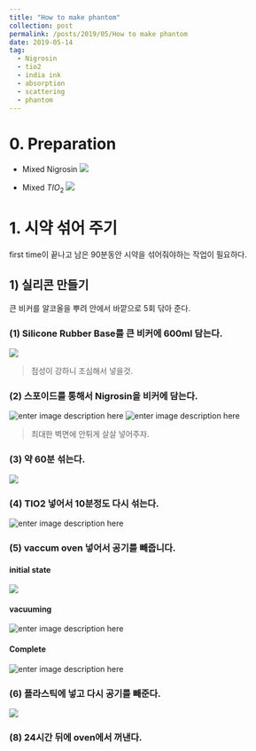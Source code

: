 ```yaml
---
title: "How to make phantom"
collection: post
permalink: /posts/2019/05/How to make phantom
date: 2019-05-14
tag:
  - Nigrosin
  - tio2
  - india ink
  - absorption
  - scattering
  - phantom
---
```

# 0. Preparation

- Mixed Nigrosin
![
](https://lh3.googleusercontent.com/0d19BpZ6Zv-UJ7m7qEP2-L45-fCI9RQsYjZh6ZtVG7UceshpEQAnz2LbCOb9uVsBYXfqcvqbmyhw "mixed_nigrosin")

- Mixed $TIO_2$
![
](https://lh3.googleusercontent.com/r-Fc6IGBcrp7lv5g5AmOrFGR2nUZM-aUAQ4ZQRe0SWbKSny5seMS7ZrFRvOG-wOEv0sfQfFI8MpG "tio2")

# 1. 시약 섞어 주기
first time이 끝나고 남은 90분동안 시약을 섞어줘야하는 작업이 필요하다.

## 1) 실리콘 만들기
큰 비커를 알코올을 뿌려 안에서 바깥으로 5회 닦아 준다.
### (1) Silicone Rubber Base를 큰 비커에 600ml 담는다.
![
](https://lh3.googleusercontent.com/EBgmwYX1bQ5nz9u-vYrlKjppp0hZI2tACb5J1NqJOoRxJyk8UUScFv-QFZ3CJ5E4b5HzVw7-l4QW "rubber")
> 점성이 강하니 조심해서 넣을것.

### (2) 스포이드를 통해서 Nigrosin을 비커에 담는다.
![enter image description here](https://lh3.googleusercontent.com/fmjLSZKbYgLH6jCjyPMEdXZ0wy6U6ni21LKvrKbtHYsqdQK8gTZJ9AJJBPBGn1W0bKId3MTpcTxf)
![enter image description here](https://lh3.googleusercontent.com/0nfANffjXnNB5HDahDD4AONOBb3Rhepi17clMMPaVsb1xDCFCAioSOAlefLuyqgvysHKy6C5jYkX)
> 최대한 벽면에 안튀게 살살 넣어주자.
### (3) 약 60분 섞는다.
![
](https://lh3.googleusercontent.com/Hkl1pqdg-G7i3OlFtpIo8ggMeKl9-C-SESLZtYfIUdeN-NF4LkWQHqQU6afBuHOV6lta1kgm9uY0 "shaking")

### (4) TIO2 넣어서 10분정도 다시 섞는다.
![enter image description here](https://lh3.googleusercontent.com/mVx5dpIg7KLkvhih5w-KcgSnmxA0Spo5OjrTrTSwsoILMzunUyWx5Qki0ePJoiZrW3D-GLxC_H_6 "mix tio2")
### (5) vaccum oven 넣어서 공기를 빼줍니다.
#### initial state
![
](https://lh3.googleusercontent.com/VjsPPlLk7Vd_MKEiB1re-RK7D_JTVLrh8N59r53dpgmwOfKK13kddsjwHL2_HeGFvKGDmsDCTI06 "before1")



#### vacuuming
 ![enter image description here](https://lh3.googleusercontent.com/oeqAXUPxKHXUq-5aFKPPjnJ4rTfjQ-VcLyoXmunaHU4aLZ_UQj_6Yd0mDSNcqHUEfAcYXFeAKy7M "1")

#### Complete
![enter image description here](https://lh3.googleusercontent.com/k4Hl0uGamPBpqSsYp_8jhubKjVQiGP34iVIuWHqYgZfPJoKbwnOlzXlUTboKSjOxX1PMEoCIdFwb)
### (6) 플라스틱에 넣고 다시 공기를 빼준다.
![
](https://lh3.googleusercontent.com/7mpLDGilKjkN9nuUqLk-7f2KYfd8uczMq-R-klPdA67nxxk2Q6kVWNL3g2dCaB_rHcZZBz6iaYEb "complete")

### (8) 24시간 뒤에 oven에서 꺼낸다.



<!--stackedit_data:
eyJoaXN0b3J5IjpbLTEyMzk5OTQwNDgsMTA5OTk2MTA5NSwtMT
g4MTA2MDI5OSw3MjU5MjY1MzksMTIwNjgzMzYxNCwtNjg0NDI0
NzAzXX0=
-->